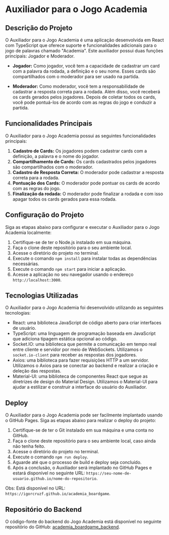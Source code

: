 # Auxiliador para o Jogo Academia

## Descrição do Projeto

O Auxiliador para o Jogo Academia é uma aplicação desenvolvida em React com TypeScript que oferece suporte e funcionalidades adicionais para o jogo de palavras chamado "Academia". Este auxiliador possui duas funções principais: Jogador e Moderador.

- **Jogador:** Como jogador, você tem a capacidade de cadastrar um card com a palavra da rodada, a definição e o seu nome. Esses cards são compartilhados com o moderador para ser usado na partida.

- **Moderador:** Como moderador, você tem a responsabilidade de cadastrar a resposta correta para a rodada. Além disso, você receberá os cards gerados pelos jogadores. Depois de coletar todos os cards, você pode pontuá-los de acordo com as regras do jogo e conduzir a partida.

## Funcionalidades Principais

O Auxiliador para o Jogo Academia possui as seguintes funcionalidades principais:

1. **Cadastro de Cards:** Os jogadores podem cadastrar cards com a definição, a palavra e o nome do jogador.
2. **Compartilhamento de Cards:** Os cards cadastrados pelos jogadores são compartilhados com o moderador.
3. **Cadastro de Resposta Correta:** O moderador pode cadastrar a resposta correta para a rodada.
4. **Pontuação dos Cards:** O moderador pode pontuar os cards de acordo com as regras do jogo.
5. **Finalização da rodada:** O moderador pode finalizar a rodada e com isso apagar todos os cards gerados para essa rodada.

## Configuração do Projeto

Siga as etapas abaixo para configurar e executar o Auxiliador para o Jogo Academia localmente:

1. Certifique-se de ter o Node.js instalado em sua máquina.
2. Faça o clone deste repositório para o seu ambiente local.
3. Acesse o diretório do projeto no terminal.
4. Execute o comando `npm install` para instalar todas as dependências necessárias.
5. Execute o comando `npm start` para iniciar a aplicação.
6. Acesse a aplicação no seu navegador usando o endereço `http://localhost:3000`.

## Tecnologias Utilizadas

O Auxiliador para o Jogo Academia foi desenvolvido utilizando as seguintes tecnologias:

- React: uma biblioteca JavaScript de código aberto para criar interfaces de usuário.
- TypeScript: uma linguagem de programação baseada em JavaScript que adiciona tipagem estática opcional ao código.
- Socket.IO: uma biblioteca que permite a comunicação em tempo real entre cliente e servidor por meio de WebSockets. Utilizamos o `socket.io-client` para receber as respostas dos jogadores.
- Axios: uma biblioteca para fazer requisições HTTP a um servidor. Utilizamos o Axios para se conectar ao backend e realizar a criação e deleção das respostas.
- Material-UI: uma biblioteca de componentes React que segue as diretrizes de design do Material Design. Utilizamos o Material-UI para ajudar a estilizar e construir a interface do usuário do Auxiliador.


## Deploy

O Auxiliador para o Jogo Academia pode ser facilmente implantado usando o GitHub Pages. Siga as etapas abaixo para realizar o deploy do projeto:

1. Certifique-se de ter o Git instalado em sua máquina e uma conta no GitHub.
2. Faça o clone deste repositório para o seu ambiente local, caso ainda não tenha feito.
3. Acesse o diretório do projeto no terminal.
4. Execute o comando `npm run deploy`.
5. Aguarde até que o processo de build e deploy seja concluído.
6. Após a conclusão, o Auxiliador será implantado no GitHub Pages e estará disponível no seguinte URL: `https://seu-nome-de-usuario.github.io/nome-do-repositorio`.

Obs: Está disponível no URL: `https://igorcruzf.github.io/academia_boardgame`.

## Repositório do Backend

O código-fonte do backend do Jogo Academia está disponível no seguinte repositório do GitHub: [academia_boardgame_backend](https://github.com/igorcruzf/academia_boardgame_backend). 